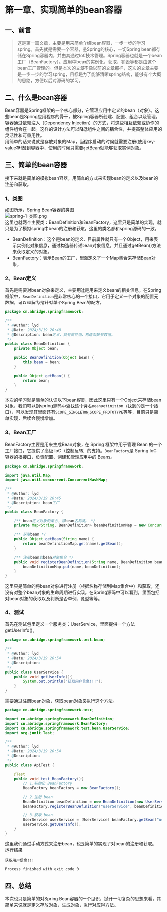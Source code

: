 # 第一章、实现简单的bean容器

## 一、前言
> 这是第一篇文章，主要是用来简单介绍bean容器，一步一步的学习spring。首先就是需要一个容器，是Spring的核心，一切Spring bean都存储在Spring容器内，并由其通过IoC技术管理。Spring容器也就是一个bean工厂（BeanFactory）。应用中bean的实例化，获取，销毁等都是由这个bean工厂管理的。但是本次的文章不像以前的文章那样，这次的文章主要是一步一步的学习spring，目标是为了能够清晰spring结构，能够有个大概的思路，方便以后对源码的学习。
## 二、什么是bean容器
Bean容器是Spring框架的一个核心部分，它管理应用中定义的bean（对象）。这些bean是Spring应用程序的骨干，被Spring容器所创建、配置、组合以及管理。容器通过依赖注入（Dependency Injection）的方式，将这些相互依赖或协作的组件组合在一起。这样的设计方法可以降低组件之间的耦合性，并提高整体应用的灵活性和可重用性。<br />用简单的话来说就是存放对象的Map，当程序启动的时候就需要注册(使用key-value存储)到容器中，使用的时候只需要getBean就能够获取实例对象。
## 三、简单的bean容器
接下来就是简单的模拟bean容器，用简单的方式来实现bean的定义以及bean的注册和获取。
### 1、类图
如图所示，Spring Bean容器的类图<br />![spring-1-类图.png](https://imgur.com/4vzBOzr)<br />这里也就两个主要类：BeanDefinition和BeanFactory，这里只是简单的实现，就只是为了模拟spring中bean的注册和获取，这里的类名都和spring源码的一致。

- BeanDefinition：这个是bean的定义，目前属性就只有一个Object，用来表示实例化对象信息，通过构造器传递bean对象信息，并且通过getBean()方法来获取定义的对象。
- BeanFactory：表示Bean的工厂，里面定义了一个Map集合来存储Bean对象。
### 2、Bean定义
首先是需要对bean对象来定义，主要用途是用来定义bean的相关信息，在Spring框架中，`BeanDefinition`是非常核心的一个接口，它用于定义一个对象的配置元数据，可以理解为是针对单个Spring Bean的配方。
```java
package cn.abridge.springframework;

/**
 * @Author: lyd
 * @Date: 2024/3/19 20:40
 * @Description: bean定义，具有属性值、构造函数参数值。
 */
public class BeanDefinition {
    private Object bean;

    public BeanDefinition(Object bean) {
        this.bean = bean;
    }

    public Object getBean() {
        return bean;
    }
}
```
本次的学习就是简单的认识以下bean容器，因此这里只有一个Object来存储bean对象，我们可以到spring源码中查找这个类名`BeanDefinition`（找到的是一个接口），可以发现其里面还有`SCOPE_SINGLETON`,`SCOPE_PROTOTYPE`等等，目前只是简单实现，后续会慢慢增加。
### 3、Bean工厂
BeanFactory主要是用来生成Bean对象，在 Spring 框架中用于管理 Bean 的一个工厂接口，它提供了高级 IoC（控制反转）的支持。`BeanFactory`是 Spring IoC 容器的根接口，负责配置、创建和管理应用中的 Beans。
```java
package cn.abridge.springframework;

import java.util.Map;
import java.util.concurrent.ConcurrentHashMap;

/**
 * @Author: lyd
 * @Date: 2024/3/19 20:45
 * @Description: bean工厂
 */
public class BeanFactory {

    /** bean定义对象的集合，按bean名称键。 */
    private Map<String, BeanDefinition> beanDefinitionMap = new ConcurrentHashMap<>();

    /** 获取bean */
    public Object getBean(String name) {
        return beanDefinitionMap.get(name).getBean();
    }

    /** 注册bean到bean对象集合 */
    public void registerBeanDefinition(String name, BeanDefinition beanDefinition) {
        beanDefinitionMap.put(name, beanDefinition);
    }
}
```
这里只是简单的将bean对象进行注册（根据名称存储到Map集合中）和获取，还没有对整个bean对象的生命周期进行实现。在Spring源码中可以看到，里面包括对bean对象的获取以及判断是否单例、原型等等。
### 4、测试
首先在测试包里定义一个服务类：UserService，里面提供一个方法getUserInfo()。
```java
package cn.abridge.springframework.test.bean;

/**
 * @Author: lyd
 * @Date: 2024/3/19 20:54
 * @Description:
 */
public class UserService {
    public void getUserInfo(){
        System.out.println("获取用户信息!!!");
    }
}
```
需要通过注册bean对象，获取bean对象来执行这个方法。
```java
package cn.abridge.springframework.test;

import cn.abridge.springframework.BeanDefinition;
import cn.abridge.springframework.BeanFactory;
import cn.abridge.springframework.test.bean.UserService;
import org.junit.Test;

/**
 * @Author: lyd
 * @Date: 2024/3/19 20:54
 * @Description:
 */
public class ApiTest {

    @Test
    public void test_BeanFactory(){
        // 1.初始化 BeanFactory
        BeanFactory beanFactory = new BeanFactory();

        // 2.注册 bean
        BeanDefinition beanDefinition = new BeanDefinition(new UserService());
        beanFactory.registerBeanDefinition("userService", beanDefinition);

        // 3.获取 bean
        UserService userService = (UserService) beanFactory.getBean("userService");
        userService.getUserInfo();
    }
}

```
这里我们通过手动方式来注册bean，也是简单的实现了对bean的注册和获取。<br />运行结果
```text
获取用户信息!!!

Process finished with exit code 0
```
## 四、总结
本次也只是简单的对Spring Bean容器的一个见识，抛开一切复杂的思想来看，其简单来说就是定义存放对象，生成对象，执行对应得方法。
